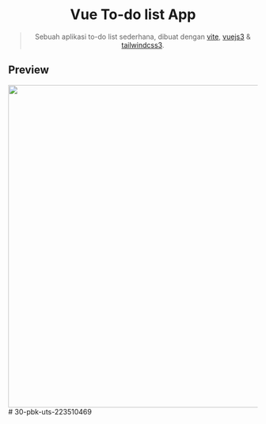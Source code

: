 <div align="center">

# Vue To-do list App  
> Sebuah aplikasi to-do list sederhana, dibuat dengan [vite](https://vitejs.dev), [vuejs3](https://vuejs.org) & [tailwindcss3](https://tailwindcss.com).
</div>

## Preview
<a href="https://vue-todoapp.rzkfyn.tech/">
  <img src="https://user-images.githubusercontent.com/69192505/177146227-33a80627-afe4-411b-82b1-e730e9a15f7e.png" width="650px">
</a>
#   3 0 - p b k - u t s - 2 2 3 5 1 0 4 6 9  
 